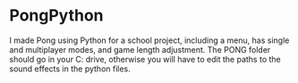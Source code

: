 # PongPython
I made Pong using Python for a school project, including a menu, has single and multiplayer modes, and game length adjustment.
The PONG folder should go in your C: drive, otherwise you will have to edit the paths to the sound effects in the python files.
